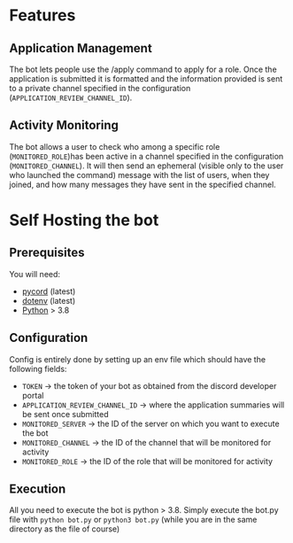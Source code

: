 # Features

## Application Management
The bot lets people use the /apply command to apply for a role.
Once the application is submitted it is formatted and the information provided is sent to a private channel specified in the configuration (`APPLICATION_REVIEW_CHANNEL_ID`).

## Activity Monitoring
The bot allows a user to check who among a specific role (`MONITORED_ROLE`)has been active in a channel specified in the configuration (`MONITORED_CHANNEL`).
It will then send an ephemeral (visible only to the user who launched the command) message with the list of users, when they joined, and how many messages they have sent in the specified channel.

# Self Hosting the bot
## Prerequisites
You will need:
- [pycord](https://pycord.dev/) (latest)
- [dotenv](https://pypi.org/project/python-dotenv/) (latest)
- [Python](https://www.python.org/) > 3.8

## Configuration
Config is entirely done by setting up an env file which should have the following fields:
- `TOKEN` -> the token of your bot as obtained from the discord developer portal
- `APPLICATION_REVIEW_CHANNEL_ID` -> where the application summaries will be sent once submitted
- `MONITORED_SERVER` -> the ID of the server on which you want to execute the bot
- `MONITORED_CHANNEL` -> the ID of the channel that will be monitored for activity
- `MONITORED_ROLE` -> the ID of the role that will be monitored for activity

## Execution
All you need to execute the bot is python > 3.8.
Simply execute the bot.py file with `python bot.py` or `python3 bot.py` (while you are in the same directory as the file of course)
